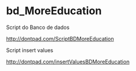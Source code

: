 # bd_MoreEducation

Script do Banco de dados

http://dontpad.com/ScriptBDMoreEducation

Script insert values

http://dontpad.com/insertValuesBDMoreEducation

